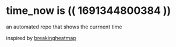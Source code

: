 # time_now is (( 1691344800384 ))

an automated repo that shows the currnent time

inspired by [breakingheatmap](https://github.com/breakingheatmap/breakingheatmap)